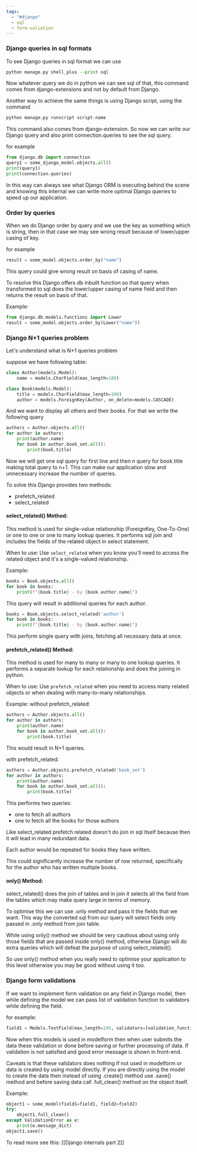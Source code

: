 ```yaml
---
tags:
  - "#django"
  - sql
  - form-valiation
---
```

### Django queries in sql formats

To see Django queries in sql format we can use 
```python
python manage.py shell_plus --print-sql
```
Now whatever query we do in python we can see sql of that, this command comes from django-extensions and not by default from Django.

Another way to achieve the same things is using Django script, using the command
```python
python manage.py runscript script-name
```
 This command also comes from django-extension.
 So now we can write our Django query and also print connection.queries to see the sql query.

for example
```python
from django.db import connection
query1 = some_django_model.objects.all()
print(query1)
print(connection.queries)
```

In this way can always see what Django ORM is executing behind the scene and knowing this internal we can write more optimal Django queries to speed up our application.

### Order by queries
When we do Django order by query and we use the key as something which is string, then in that case we may see wrong result because of lower/upper casing of key.

for example
```python
result = some_model.objects.order_by("name")
```
This query could give wrong result on basis of casing of name.

To resolve this Django offers db inbuilt function so that query when transformed to sql does the lower/upper casing of name field and then returns the result on basis of that.

Example:
```python
from django.db.models.functions import Lower
result = some_model.objects.order_by(Lower("name"))
```

### Django N+1 queries problem
Let's understand what is N+1 queries problem

suppose we have following table:
```python
class Author(models.Model):
    name = models.CharField(max_length=100)

class Book(models.Model):
    title = models.CharField(max_length=100)
    author = models.ForeignKey(Author, on_delete=models.CASCADE)
```
And we want to display all others and their books.
For that we write the following query
```python
authors = Author.objects.all()
for author in authors:
    print(author.name)
    for book in author.book_set.all():
        print(book.title)
```
Now we will get one sql query for first line and then n query for book.title making total query to n+1. 
This can make our application slow and unnecessary increase the number of queries.

To solve this Django provides two methods:
- prefetch_related
- select_related

#### select_related() Method:
This method is used for single-value relationship (ForeignKey, One-To-One) or one to one or one to many lookup queries. It performs sql join and includes the fields of the related object in select statement.

When to use: Use `select_related` when you know you'll need to access the related object and it's a single-valued relationship.

Example:
```python
books = Book.objects.all()
for book in books:
    print(f"{book.title} - by {book.author.name}")
```
This query will result in additional queries for each author.
```python
books = Book.objects.select_related('author')
for book in books:
    print(f"{book.title} - by {book.author.name}")
```
This perform single query with joins, fetching all necessary data at once.
#### prefetch_related() Method:
This method is used for many to many or many to one lookup queries. 
It performs a separate lookup for each relationship and does the joining in python.

When to use: Use `prefetch_related` when you need to access many related objects or when dealing with many-to-many relationships.

Example:
without prefetch_related:
```python
authors = Author.objects.all()
for author in authors:
    print(author.name)
    for book in author.book_set.all():
        print(book.title)
```
This would result in N+1 queries.

with prefetch_related:

```python
authors = Author.objects.prefetch_related('book_set')
for author in authors:
    print(author.name)
    for book in author.book_set.all():
        print(book.title)
```

This performs two queries:
- one to fetch all authors
- one to fetch all the books for those authors

Like select_related prefetch related doesn't do join in sql itself because then it will lead in many redundant data. 

Each author would be repeated for books they have written. 

This could significantly increase the number of row returned, specifically for the author who has written multiple books.  

#### only() Method:
select_related() does the join of tables and in join it selects all the field from the tables which may make query large in terms of memory. 

To optimise this we can use .only method and pass it the fields that we want.
This way the converted sql from our query will select fields only passed in .only method from join table.

While using only() method we should be very cautious about using only those fields that are passed inside only() method, otherwise Django will do extra queries which will defeat the purpose of using select_related(). 

So use only() method when you really need to optimise your application to this level otherwise you may be good without using it too.
### Django form validations
If we want to implement form validation on any field in Django model, then while defining the model we can pass list of validation function to validators while defining the field.

for example:
```python
field1 = Models.TextField(max_length=245, validators=[validation_function])
```
Now when this models is used in modelform then when user submits the data these validation or done before saving or further processing of data. If validation is not satisfied and good error message is shown in front-end.

Caveats is that these validators does nothing if not used in modelform or data is created by using model directly. If you are directly using the model to create the data then instead of using .create() method use .save() method and before saving data call .full_clean() method on the object itself.

Example:
```python
object1 = some_model(field1=field1, field2=field2)
try:
	object1.full_clean()
except ValidationError as e:
	print(e.message_dict)
object1.save()
```

To read more see this: [[Django internals part 2]]